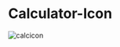 # Calculator-Icon

![calcicon](https://github.com/UKVeteran/Calculator-Icon/assets/39216339/c05bd5dd-c9e1-4694-9607-294644a2af5b)
